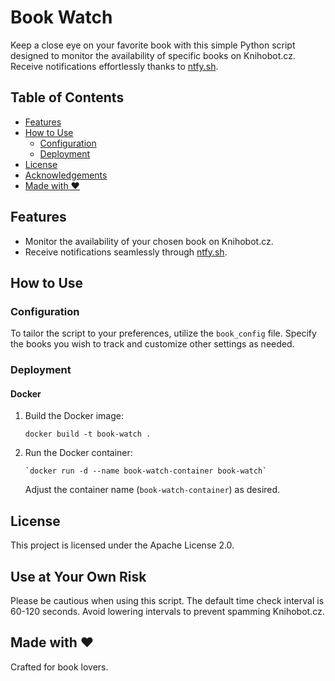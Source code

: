 # Book Watch

Keep a close eye on your favorite book with this simple Python script designed to monitor the availability of specific books on Knihobot.cz. Receive notifications effortlessly thanks to [ntfy.sh](https://ntfy.sh/).

## Table of Contents

* [Features]()
* [How to Use]()
  * [Configuration]()
  * [Deployment]()
* [License]()
* [Acknowledgements]()
* [Made with ❤️]()

## Features

* Monitor the availability of your chosen book on Knihobot.cz.
* Receive notifications seamlessly through [ntfy.sh](https://ntfy.sh/).

## How to Use

### Configuration

To tailor the script to your preferences, utilize the `book_config` file. Specify the books you wish to track and customize other settings as needed.

### Deployment

#### Docker

1. Build the Docker image:

   ```
   docker build -t book-watch .
   ```
2. Run the Docker container:

   ```
   `docker run -d --name book-watch-container book-watch`

   ```

   Adjust the container name (`book-watch-container`) as desired.

## License

This project is licensed under the Apache License 2.0.

## Use at Your Own Risk

Please be cautious when using this script. The default time check interval is 60-120 seconds. Avoid lowering intervals to prevent spamming Knihobot.cz.

## Made with ❤️

Crafted for book lovers.
